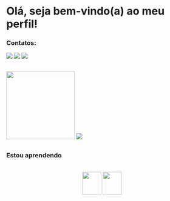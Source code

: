 # Olá, seja bem-vindo(a) ao meu perfil!

### Contatos:

<div>  
  <a href="https://www.linkedin.com/in/joao-v-araújo-962313219/" /><img src="https://img.shields.io/badge/-LinkedIn-%230077B5?style=for-the-badge&logo=linkedin&logoColor=white" target="_blank"></a>
  <a href="https://instagram.com/ara.jv" /><img src="https://img.shields.io/badge/-Instagram-%23E4405F?style=for-the-badge&logo=instagram&logoColor=white" target="_blank"></a>
  <a href="mailto:joaovtdeabreu@gmail.com" /><img src="https://img.shields.io/badge/-Gmail-%23333?style=for-the-badge&logo=gmail&logoColor=red" target="_blank"></a>
</div>

##

<div>
  <img height="180" src="https://github-readme-stats.vercel.app/api?username=joojiv&theme=cobalt" />
  <img heigh="180" src="https://github-readme-stats.vercel.app/api/top-langs/?username=joojiv&theme=radical&layout=defaut" />
</div>

##
### Estou aprendendo

<div style="displa: inline_block"><br>
<div align="center">
  <img align="center" height="60" width="50" src="https://cdn.jsdelivr.net/gh/devicons/devicon/icons/java/java-original-wordmark.svg" />
  <img align="center" height="60" width="50" src="https://cdn.jsdelivr.net/gh/devicons/devicon/icons/python/python-original-wordmark.svg" />
</div>

